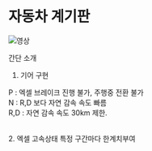 # 자동차 계기판


![영상](https://github.com/veblen1/Native/assets/113886695/fce0cdc1-8066-4909-9a79-9453c703ad05)


간단 소개

1. 기어 구현

P : 엑셀 브레이크 진행 불가, 주행중 전환 불가</br>
N : R,D 보다 자연 감속 속도 빠름</br>
R,D : 자연 감속 속도 30km 제한.</br>

</br>
2. 엑셀 고속상태 특정 구간마다 한계치부여
